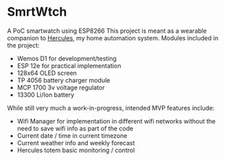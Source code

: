 # SmrtWtch
A PoC smartwatch using ESP8266 
This project is meant as a wearable companion to [Hercules](https://github.com/charromax/Hercules), my home automation system. Modules included in the project:
   - Wemos D1 for development/testing
   - ESP 12e for practical implementation
   - 128x64 OLED screen
   - TP 4056 battery charger module
   - MCP 1700 3v voltage regulator
   - 13300 Li/Ion battery

While still very much a work-in-progress, intended MVP features include:
  - Wifi Manager for implementation in different wifi networks without the need to save wifi info as part of the code
  - Current date / time in current timezone
  - Current weather info and weekly forecast
  - Hercules totem basic monitoring / control 
